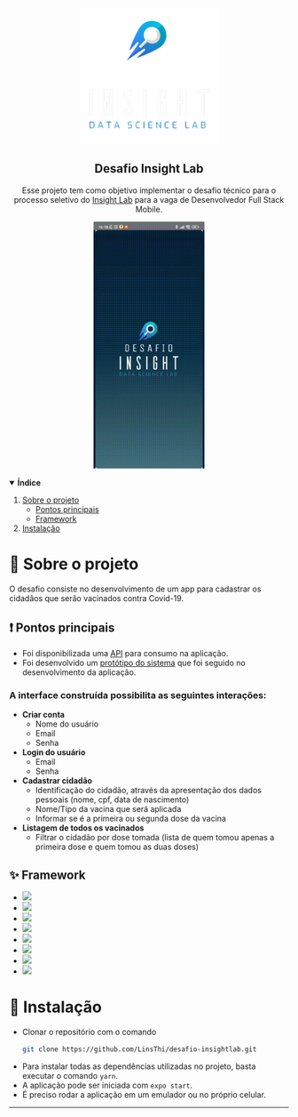<br />
<p align="center">
  <a href="https://insightlab.ufc.br">
    <img alt="desafio-insight" title="desafio-insight" src="assetsREADME/desafio-insight-icon.png" height="245px"/>
  </a>
  <h2 align="center">
    <strong>
      Desafio Insight Lab
    </strong>
  </h2>

  <p align="center">
    Esse projeto tem como objetivo implementar o desafio técnico para o processo seletivo do <a href="https://insightlab.ufc.br">Insight Lab</a> para a vaga de Desenvolvedor Full Stack Mobile.
  </p>
</p>

<p align="center"><img alt="full-app.gif" title="full-app" src="assetsREADME/full-app.gif" width="200px" /></p>

<details open="open">
  <summary>
    <strong>
      Índice
    </strong>
  </summary>
  <ol>
    <li>
      <a href="#sobre-o-projeto">Sobre o projeto</a>
      <ul>
        <li><a href="#pontos-principais">Pontos principais</a></li>
      </ul>
      <ul>
        <li><a href="#framework">Framework</a></li>
      </ul>
    </li>
    <li><a href="#instalação">Instalação</a></li>
  </ol>
</details>

# 💭 **Sobre o projeto**

O desafio consiste no desenvolvimento de um app para cadastrar os cidadãos que serão vacinados contra Covid-19.

## ❗ **Pontos principais**

- Foi disponibilizada uma [API](https://desafio-insightlab.herokuapp.com/docs/) para consumo na aplicação.
- Foi desenvolvido um [protótipo do sistema](https://www.figma.com/file/OIXMJfiB1JQimUxJCgqIXu/Seleção-Desenvolvedor-Mobile?node-id=0%3A1) que foi seguido no desenvolvimento da aplicação.

### **A interface construída possibilita as seguintes interações:**

- **Criar conta**
  - Nome do usuário
  - Email
  - Senha
- **Login do usuário**
  - Email
  - Senha
- **Cadastrar cidadão**
  - Identificação do cidadão, através da apresentação dos dados pessoais (nome, cpf, data de nascimento)
  - Nome/Tipo da vacina que será aplicada
  - Informar se é a primeira ou segunda dose da vacina
- **Listagem de todos os vacinados**
  - Filtrar o cidadão por dose tomada (lista de quem tomou apenas a primeira dose e quem tomou as duas doses)

## ✨ **Framework**

- <a href="https://reactnative.dev"><img src="https://img.shields.io/badge/React_Native-20232A?style=for-the-badge&logo=react&logoColor=61DAFB"/></a>
- <a href="https://git-scm.com"><img src="https://img.shields.io/badge/git-%23F05033.svg?style=for-the-badge&logo=git&logoColor=white"/></a>
- <a href="https://github.com"><img src="https://img.shields.io/badge/github-%23121011.svg?style=for-the-badge&logo=github&logoColor=white"/></a>
- <a href="https://styled-components.com"><img src="https://img.shields.io/badge/styled--components-DB7093?style=for-the-badge&logo=styled-components&logoColor=white"/></a>
- <a href="https://redux.js.org"><img src="https://img.shields.io/badge/redux-%23593d88.svg?style=for-the-badge&logo=redux&logoColor=white"/></a>
- <a href="https://www.typescriptlang.org"><img src="https://img.shields.io/badge/TypeScript-007ACC?style=for-the-badge&logo=typescript&logoColor=white"/></a>
- <a href="https://expo.io"><img src="https://img.shields.io/badge/Expo-1B1F23?style=for-the-badge&logo=expo&logoColor=white"/></a>
- <a href="https://yarnpkg.com"><img src="https://img.shields.io/badge/Yarn-2C8EBB?style=for-the-badge&logo=yarn&logoColor=white"/></a>

# 📲 **Instalação**

- Clonar o repositório com o comando
  ```sh
  git clone https://github.com/LinsThi/desafio-insightlab.git
  ```
- Para instalar todas as dependências utilizadas no projeto, basta executar o comando `yarn`.
- A aplicação pode ser iniciada com `expo start`.
- É preciso rodar a aplicação em um emulador ou no próprio celular.

---
